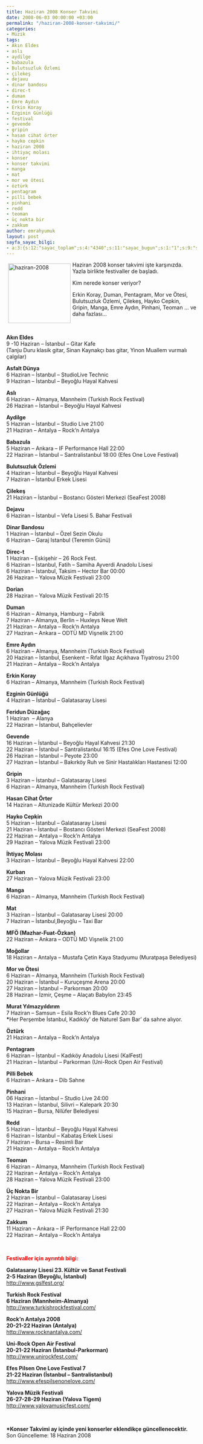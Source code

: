```yaml
---
title: Haziran 2008 Konser Takvimi
date: 2008-06-03 00:00:00 +03:00
permalink: "/haziran-2008-konser-takvimi/"
categories:
- Müzik
tags:
- Akın Eldes
- aslı
- aydilge
- babazula
- Bulutsuzluk Özlemi
- çilekeş
- dejavu
- dinar bandosu
- direc-t
- duman
- Emre Aydın
- Erkin Koray
- Ezginin Günlüğü
- festival
- gevende
- gripin
- hasan cihat örter
- hayko cepkin
- haziran 2008
- ihtiyaç molası
- konser
- konser takvimi
- manga
- mat
- mor ve ötesi
- öztürk
- pentagram
- pilli bebek
- pinhani
- redd
- teoman
- üç nokta bir
- zakkum
author: emrahyumuk
layout: post
sayfa_sayac_bilgi:
- a:3:{s:12:"sayac_toplam";s:4:"4340";s:11:"sayac_bugun";s:1:"1";s:9:"son_okuma";s:10:"1364909941";}
---
```


<img class="alignleft" style="margin: 5px; float: left;" src="http://img147.imageshack.us/img147/1416/haziran2008or8.jpg" alt="haziran-2008" width="165" height="158" />Haziran 2008 konser takvimi işte karşınızda. Yazla birlikte festivaller de başladı.

Kim nerede konser veriyor?

Erkin Koray, Duman, Pentagram, Mor ve Ötesi, Bulutsuzluk Özlemi, Çilekeş, Hayko Cepkin, Gripin, Manga, Emre Aydın, Pinhani, Teoman &#8230; ve daha fazlası&#8230;

<!--more-->

<span style="color: #ffffff;">.</span>

<p class="MsoNormal">
  <strong><span>Akın Eldes</span></strong><br /> 9 -10<span> </span>Haziran – İstanbul – Gitar Kafe<br /> (Tanju Duru klasik gitar, Sinan Kaynakçı bas gitar, Yinon Muallem vurmalı çalgılar)
</p>

<p class="MsoNormal">
  <strong>Asfalt Dünya</strong><br /> 6 Haziran – İstanbul – StudioLive Technic<br /> 9 Haziran – İstanbul – Beyoğlu Hayal Kahvesi
</p>

<p class="MsoNormal">
  <strong>Aslı</strong><span><br /> 6 Haziran </span>– Almanya, Mannheim (Turkish Rock Festival)<br /> 26 Haziran – İstanbul – Beyoğlu Hayal Kahvesi
</p>

<p class="MsoNormal">
  <strong>Aydilge</strong><br /> 5 Haziran – İstanbul – Studio Live 21:00<br /> 21 Haziran – Antalya &#8211; Rock’n Antalya<span> </span>
</p>

<p class="MsoNormal">
  <strong>Babazula</strong><br /> 5 Haziran &#8211; Ankara &#8211; IF Performance Hall 22:00<br /> 22 Haziran – İstanbul – Santralistanbul 18:00 (Efes One Love Festival)
</p>

<p class="MsoNormal">
  <strong>Bulutsuzluk Özlemi</strong><br /> 4 Haziran – İstanbul – Beyoğlu Hayal Kahvesi<br /> 7 Haziran – İstanbul Erkek Lisesi<span> </span>
</p>

<p class="MsoNormal">
  <strong>Çilekeş</strong><br /> 21 Haziran – İstanbul – Bostancı Gösteri Merkezi (SeaFest 2008)
</p>

<p class="MsoNormal">
  <strong>Dejavu</strong><br /> 6 Haziran – İstanbul – Vefa Lisesi 5. Bahar Festivali
</p>

<p class="MsoNormal">
  <strong>Dinar Bandosu</strong><br /> 1 Haziran &#8211; İstanbul &#8211; Özel Sezin Okulu<br /> 6 Haziran &#8211; Garaj Istanbul (Teremin Günü)
</p>

<p class="MsoNormal">
  <strong>Direc-t</strong><br /> 1 Haziran – Eskişehir – 26 Rock Fest.<br /> 6 Haziran – İstanbul, Fatih &#8211; Samiha Ayverdi Anadolu Lisesi<span> </span><br /> 6 Haziran – İstanbul, Taksim &#8211; Hector Bar <span> </span>00:00<br /> 26 Haziran &#8211; Yalova Müzik Festivali 23:00
</p>

<p class="MsoNormal">
  <strong>Dorian</strong><br /> 28 Haziran &#8211; Yalova Müzik Festivali 20:15
</p>

<p class="MsoNormal">
  <strong>Duman</strong><br /> 6 Haziran – Almanya, Hamburg – Fabrik<br /> 7 Haziran – Almanya, Berlin – Huxleys Neue Welt<br /> 21 Haziran – Antalya – Rock’n Antalya<br /> 27 Haziran &#8211; Ankara &#8211; ODTÜ MD Vişnelik 21:00<span> </span>
</p>

<p class="MsoNormal">
  <strong>Emre Aydın</strong><br /> <span>6 Haziran </span>– Almanya, Mannheim (Turkish Rock Festival)<br /> 20 Haziran – İstanbul, Esenkent – Rıfat Ilgaz Açıkhava Tiyatrosu 21:00<br /> 21 Haziran – Antalya – Rock’n Antalya
</p>

<p class="MsoNormal">
  <strong>Erkin Koray</strong><br /> <span>6 Haziran </span>– Almanya, Mannheim (Turkish Rock Festival)
</p>

<p class="MsoNormal">
  <strong>Ezginin Günlüğü</strong><br /> 4 Haziran – İstanbul – Galatasaray Lisesi
</p>

<p class="MsoNormal">
  <strong>Feridun Düzağaç</strong><br /> 1 Haziran  &#8211; Alanya<br /> 22 Haziran &#8211; İstanbul, Bahçelievler
</p>

<p class="MsoNormal">
  <strong>Gevende</strong><br /> 16 Haziran – İstanbul – Beyoğlu Hayal Kahvesi 21:30<br /> 22 Haziran – İstanbul – Santralistanbul 16:15 (Efes One Love Festival)<span> </span><br /> 26 Haziran – İstanbul – Peyote 23:00<br /> 27 Haziran – İstanbul – Bakırköy Ruh ve Sinir Hastalıkları Hastanesi 12:00<span> </span>
</p>

<p class="MsoNormal">
  <strong>Gripin</strong><br /> 3 Haziran – İstanbul – Galatasaray Lisesi<br /> <span>6 Haziran </span>– Almanya, Mannheim (Turkish Rock Festival)
</p>

<p class="MsoNormal">
  <span><strong>Hasan Cihat Örter</strong><br /> 14 Haziran – Altunizade Kültür Merkezi 20:00</span>
</p>

<p class="MsoNormal">
  <span><strong>Hayko Cepkin</strong><br /> 5 Haziran – İstanbul – Galatasaray Lisesi<br /> 21 Haziran – İstanbul – Bostancı Gösteri Merkezi (SeaFest 2008)</span><br /> 22 Haziran – Antalya – Rock’n Antalya<br /> 29 Haziran &#8211; Yalova Müzik Festivali 23:00
</p>

<p class="MsoNormal">
  <strong>İhtiyaç Molası</strong><br /> 3 Haziran – İstanbul – Beyoğlu Hayal Kahvesi 22:00
</p>

<p class="MsoNormal">
  <strong>Kurban</strong><br /> 27 Haziran &#8211; Yalova Müzik Festivali 23:00
</p>

<p class="MsoNormal">
  <span><strong>Manga</strong><br /> 6 Haziran </span>– Almanya, Mannheim (Turkish Rock Festival)
</p>

<p class="MsoNormal">
  <strong>Mat</strong><br /> 3 Haziran <span>– İstanbul – Galatasaray Lisesi 20:00<br /> 7 Haziran – İstanbul,Beyoğlu – Taxi Bar</span>
</p>

<p class="MsoNormal">
  <strong>MFÖ (Mazhar-Fuat-Özkan)</strong><br /> 22 Haziran &#8211; Ankara &#8211; ODTÜ MD Vişnelik 21:00
</p>

<p class="MsoNormal">
  <strong>Moğollar</strong><br /> 18 Haziran &#8211; Antalya &#8211; Mustafa Çetin Kaya Stadyumu (Muratpaşa Belediyesi)
</p>

<p class="MsoNormal">
  <span><strong>Mor ve Ötesi</strong><br /> 6 Haziran </span>– Almanya, Mannheim (Turkish Rock Festival)<br /> 20 Haziran &#8211; İstanbul &#8211; Kuruçeşme Arena 20:00<br /> 27 Haziran – İstanbul &#8211; Parkorman 20:00<br /> 28 Haziran – İzmir, Çeşme – Alaçatı Babylon 23:45
</p>

<p class="MsoNormal">
  <strong>Murat Yılmazyıldırım</strong><br /> 7 Haziran &#8211; Samsun &#8211; Esila Rock&#8217;n Blues Cafe 20:30<br /> <strong>*</strong>Her Perşembe İstanbul, Kadıköy&#8217; de Naturel Sam Bar&#8217; da sahne alıyor.
</p>

<p class="MsoNormal">
  <strong>Öztürk</strong><br /> 21 Haziran – Antalya – Rock’n Antalya
</p>

<p class="MsoNormal">
  <strong>Pentagram</strong><br /> 6 Haziran &#8211; İstanbul &#8211; Kadıköy Anadolu Lisesi (KalFest)<br /> 21 Haziran – İstanbul – Parkorman (Uni-Rock Open Air Festival)
</p>

<p class="MsoNormal">
  <span><strong>Pilli Bebek</strong><br /> 6 Haziran – Ankara – Dib Sahne</span>
</p>

<p class="MsoNormal">
  <span><strong>Pinhani</strong></span><br /> 06 Haziran – İstanbul &#8211; Studio Live 24:00<br /> 13 Haziran &#8211; İstanbul, Silivri &#8211; Kalepark 20:30<br /> 15 Haziran &#8211; Bursa, Nilüfer Belediyesi
</p>

<p class="MsoNormal">
  <span><strong>Redd</strong><br /> 5 Haziran – İstanbul – Beyoğlu Hayal Kahvesi<br /> 6 Haziran – İstanbul – Kabataş Erkek Lisesi<br /> 7 Haziran – Bursa – Resimli Bar<br /> 21 Haziran – Antalya – Rock’n Antalya<span> </span></span>
</p>

<p class="MsoNormal">
  <span><strong>Teoman</strong><br /> 6 Haziran </span>– Almanya, Mannheim (Turkish Rock Festival)<br /> 22 Haziran – Antalya – Rock’n Antalya<br /> 28 Haziran &#8211; Yalova Müzik Festivali 23:00
</p>

<p class="MsoNormal">
  <strong>Üç Nokta Bir</strong><br /> 2 Haziran – İstanbul – Galatasaray Lisesi<br /> 22 Haziran – Antalya – Rock’n Antalya<br /> 27 Haziran &#8211; Yalova Müzik Festivali 21:30
</p>

<p class="MsoNormal">
  <strong>Zakkum</strong><br /> 11 Haziran &#8211; Ankara &#8211; IF Performance Hall 22:00<br /> 22 Haziran – Antalya – Rock’n Antalya
</p>

<p class="MsoNormal">
  <span style="color: #ffffff;">.</span>
</p>

<p class="MsoNormal">
  <span style="color: #ff0000;"><strong>Festivaller için ayrıntılı bilgi:</strong></span>
</p>

<p class="MsoNormal">
  <strong>Galatasaray Lisesi 23. Kültür ve Sanat Festivali<br /> 2-5 Haziran (Beyoğlu, İstanbul)</strong><br /> <a href="http://www.gslfest.org/" target="_blank"> http://www.gslfest.org/</a>
</p>

**Turkish Rock Festival  
6 Haziran (Mannheim-Almanya)**  
<a href="http://www.turkishrockfestival.com/" target="_blank"> http://www.turkishrockfestival.com/</a>

<p class="MsoNormal">
  <strong>Rock&#8217;n Antalya 2008<br /> 20-21-22 Haziran (Antalya)</strong><br /> <a href="http://www.rocknantalya.com/" target="_blank"> http://www.rocknantalya.com/</a>
</p>

<p class="MsoNormal">
  <strong>Uni-Rock Open Air Festival<br /> 20-21-22 Haziran (İstanbul-Parkorman)</strong><br /> <a href="http://www.unirockfest.com/" target="_blank"> http://www.unirockfest.com/</a>
</p>

<p class="MsoNormal">
  <strong>Efes Pilsen One Love Festival 7<br /> 21-22 Haziran (İstanbul &#8211; Santralistanbul)</strong><br /> <a href=" http://www.efespilsenonelove.com/" target="_blank"> http://www.efespilsenonelove.com/</a>
</p>

<p class="MsoNormal">
  <strong>Yalova Müzik Festivali<br /> 26-27-28-29 Haziran (Yalova Tigem)</strong><br /> <a href="http://www.yalovamusicfest.com/" target="_blank">http://www.yalovamusicfest.com/</a>
</p>

<p class="MsoNormal">
  <span style="color: #ffffff;">.</span>
</p>

<p class="MsoNormal">
  <strong>*Konser Takvimi ay içinde yeni konserler eklendikçe güncellenecektir.<br /> </strong>Son Güncelleme: 18 Haziran 2008
</p>

<p class="MsoNormal">
  <strong><br /> </strong>
</p>

<p class="MsoNormal">
  <p class="MsoNormal">
    <p class="MsoNormal">